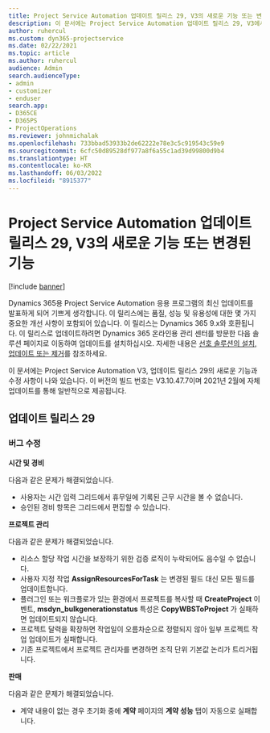 ```yaml
---
title: Project Service Automation 업데이트 릴리스 29, V3의 새로운 기능 또는 변경된 기능
description: 이 문서에는 Project Service Automation 업데이트 릴리스 29, V3에서 사용할 수 있는 기능과 수정 사항이 나와 있습니다.
author: ruhercul
ms.custom: dyn365-projectservice
ms.date: 02/22/2021
ms.topic: article
ms.author: ruhercul
audience: Admin
search.audienceType:
- admin
- customizer
- enduser
search.app:
- D365CE
- D365PS
- ProjectOperations
ms.reviewer: johnmichalak
ms.openlocfilehash: 733bbad53933b2de62222e78e3c5c919543c59e9
ms.sourcegitcommit: 6cfc50d89528df977a8f6a55c1ad39d99800d9b4
ms.translationtype: HT
ms.contentlocale: ko-KR
ms.lasthandoff: 06/03/2022
ms.locfileid: "8915377"
---
```

# <a name="whats-new-or-changed-in-project-service-automation-update-release-29-v3"></a>Project Service Automation 업데이트 릴리스 29, V3의 새로운 기능 또는 변경된 기능

[!include [banner](../includes/psa-now-project-operations.md)]

Dynamics 365용 Project Service Automation 응용 프로그램의 최신 업데이트를 발표하게 되어 기쁘게 생각합니다. 이 릴리스에는 품질, 성능 및 유용성에 대한 몇 가지 중요한 개선 사항이 포함되어 있습니다. 이 릴리스는 Dynamics 365 9.x와 호환됩니다. 이 릴리스로 업데이트하려면 Dynamics 365 온라인용 관리 센터를 방문한 다음 솔루션 페이지로 이동하여 업데이트를 설치하십시오. 자세한 내용은 [선호 솔루션의 설치, 업데이트 또는 제거](/power-platform/admin/install-remove-preferred-solution)를 참조하세요.

이 문서에는 Project Service Automation V3, 업데이트 릴리스 29의 새로운 기능과 수정 사항이 나와 있습니다. 이 버전의 빌드 번호는 V3.10.47.7이며 2021년 2월에 자체 업데이트를 통해 일반적으로 제공됩니다.

## <a name="update-release-29"></a>업데이트 릴리스 29

### <a name="bug-fixes"></a>버그 수정

**시간 및 경비**

다음과 같은 문제가 해결되었습니다.

- 사용자는 시간 입력 그리드에서 휴무일에 기록된 근무 시간을 볼 수 없습니다.
- 승인된 경비 항목은 그리드에서 편집할 수 있습니다.

**프로젝트 관리**

다음과 같은 문제가 해결되었습니다.

- 리소스 할당 작업 시간을 보장하기 위한 검증 로직이 누락되어도 음수일 수 없습니다.
- 사용자 지정 작업 **AssignResourcesForTask** 는 변경된 필드 대신 모든 필드를 업데이트합니다.
- 플러그인 또는 워크플로가 있는 환경에서 프로젝트를 복사할 때 **CreateProject** 이벤트, **msdyn_bulkgenerationstatus** 특성은 **CopyWBSToProject** 가 실패하면 업데이트되지 않습니다.
- 프로젝트 달력을 확장하면 작업일이 오름차순으로 정렬되지 않아 일부 프로젝트 작업 업데이트가 실패합니다.
- 기존 프로젝트에서 프로젝트 관리자를 변경하면 조직 단위 기본값 논리가 트리거됩니다.

**판매**

다음과 같은 문제가 해결되었습니다.

- 계약 내용이 없는 경우 초기화 중에 **계약** 페이지의 **계약 성능** 탭이 자동으로 실패합니다.
